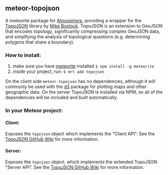 ## meteor-topojson

A meteorite package for [Atmosphere](https://atmosphere.meteor.com), providing a wrapper for the [TopoJSON](https://github.com/mbostock/topojson/wiki) library by [Mike Bostock](https://github.com/mbostock).  TopoJSON is an extension to GeoJSON that encodes topology, significantly compressing complex GeoJSON data, and simplfying the analysis of topological questions (e.g. determining polygons that share a boundary).

### How to install:
1. make sure you have [meteorite](https://github.com/oortcloud/meteorite) installed
    `$ npm install -g meteorite`
2. inside your project, run:
    `$ mrt add topojson`

On the client side `meteor-topojson` has no dependencies, although it will commonly be used with the [d3](https://atmosphere.meteor.com/package/d3) package for plotting maps and other geographic data.  On the server TopoJSON is installed via NPM, so all of the dependencies will be included and built automatically.

### In your Meteor project:

#### Client:
Exposes the `topojson` object which implements the "Client API". See the [TopoJSON GitHub Wiki](https://github.com/mbostock/topojson/wiki/API-Reference#wiki-client-api) for more information.

#### Server:
Exposes the `topojson` object, which implements the extended TopoJSON "Server API".  See the [TopoJSON GitHub Wiki](https://github.com/mbostock/topojson/wiki/API-Reference#wiki-server-api) for more information.
